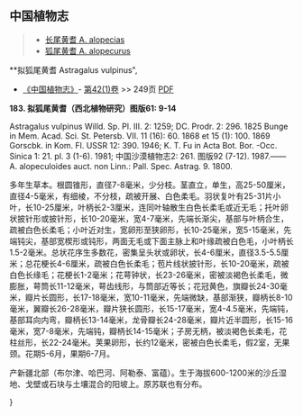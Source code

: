 
## 中国植物志

> * [长尾黄耆  A.  alopecias](Astragalus-alopecias-长果黄耆.md)
> * [狐尾黄耆  A.  alopecurus](Astragalus-alopecurus-狐尾黄耆.md)


**拟狐尾黄耆 Astragalus vulpinus",

* [《中国植物志》](http://www.iplant.cn/frps)- [第42(1)卷](http://www.iplant.cn/frps/vol/42(1)) >> 249页 [PDF](http://www.iplant.cn/frps/pdf/42(1)/249.pdf)


**183. 拟狐尾黄耆（西北植物研究）图版61: 9-14**

Astragalus vulpinus Willd. Sp. Pl. III. 2: 1259; DC. Prodr. 2: 296. 1825 Bunge in Mem. Acad. Sci. St. Petersb. VII. 11 (16): 60. 1868 et 15 (1): 100. 1869 Gorscbk. in Kom. Fl. USSR 12: 390. 1946; K. T. Fu in Acta Bot. Bor. -Occ. Sinica 1: 21. pl. 3 (1-6). 1981; 中国沙漠植物志2: 261. 图版92 (7-12). 1987.——A. alopeculoides auct. non Linn.: Pall. Spec. Astrag. 9. 1800.

多年生草本。根圆锥形，直径7-8毫米，少分枝。茎直立，单生，高25-50厘米，直径4-5毫米，有细棱，不分枝，疏被开展、白色柔毛。羽状复叶有25-31片小叶，长10-25厘米，叶柄长2-3厘米，连同叶轴散生白色长柔毛或近无毛；托叶卵状披针形或披针形，长10-20毫米，宽4-7毫米，先端长渐尖，基部与叶柄合生，疏被白色长柔毛；小叶近对生，宽卵形至狭卵形，长10-25毫米，宽5-15毫米，先端钝尖，基部宽楔形或钝形，两面无毛或下面主脉上和叶缘疏被白色毛，小叶柄长1.5-2毫米。总状花序生多数花，密集呈头状或卵状，长4-6厘米，直径3.5-5.5厘米；总花梗长4-6厘米，疏被白色长柔毛；苞片线状披针形，长10-20毫米，疏被白色长缘毛；花梗长1-2毫米；花萼钟状，长23-26毫米，密被淡褐色长柔毛，微膨胀，萼筒长11-12毫米，萼齿线形，与筒部近等长；花冠黄色，旗瓣长24-30毫米，瓣片长圆形，长17-18毫米，宽10-11毫米，先端微缺，基部渐狭，瓣柄长8-10毫米，翼瓣长26-28毫米，瓣片狭长圆形，长15-17毫米，宽4-4.5毫米，先端钝，基部耳向内弯，瓣柄长13-14毫米，龙骨瓣长24-28毫米，瓣片近半圆形，长15-16毫米，宽7-8毫米，先端钝，瓣柄长14-15毫米；子房无柄，被淡褐色长柔毛，花柱丝形，长22-24毫米。荚果卵形，长约12毫米，密被白色长柔毛，假2室，无果颈。花期5-6月，果期6-7月。

产新疆北部（布尔津、哈巴河、阿勒泰、富蕴）。生于海拔600-1200米的沙丘湿地、戈壁或石块与土壤混合的阳坡上。原苏联也有分布。

}
